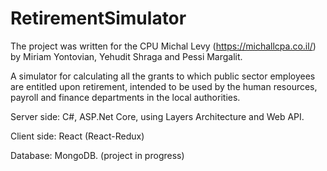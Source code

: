 # RetirementSimulator
The project was written for the CPU Michal Levy (https://michallcpa.co.il/) by Miriam Yontovian, Yehudit Shraga and Pessi Margalit.

A simulator for calculating all the grants to which public sector employees are
entitled upon retirement, intended to be used by the human resources, payroll and finance departments in the local
authorities.  

Server side: C#, ASP.Net Core, using Layers Architecture and Web API. 

Client side: React (React-Redux) 

Database: MongoDB. (project in progress)

